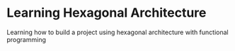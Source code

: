 # Learning Hexagonal Architecture

Learning how to build a project using hexagonal architecture with functional programming
